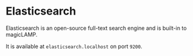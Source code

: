 # Elasticsearch

Elasticsearch is an open-source full-text search engine and is built-in to magicLAMP.

It is available at `elasticsearch.localhost` on port `9200`.